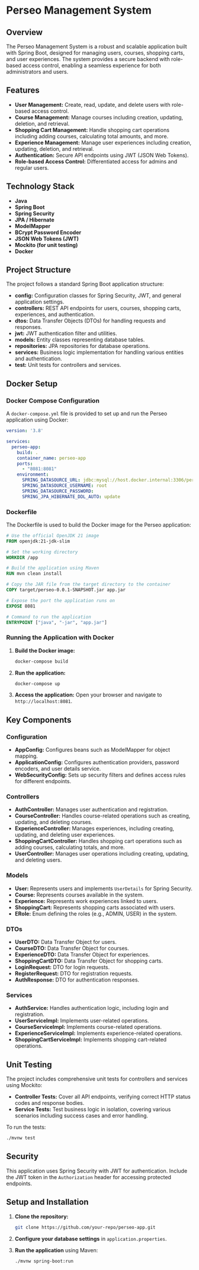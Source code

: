 
# Perseo Management System

## Overview

The Perseo Management System is a robust and scalable application built with Spring Boot, designed for managing users, courses, shopping carts, and user experiences. The system provides a secure backend with role-based access control, enabling a seamless experience for both administrators and users.

## Features

- **User Management:** Create, read, update, and delete users with role-based access control.
- **Course Management:** Manage courses including creation, updating, deletion, and retrieval.
- **Shopping Cart Management:** Handle shopping cart operations including adding courses, calculating total amounts, and more.
- **Experience Management:** Manage user experiences including creation, updating, deletion, and retrieval.
- **Authentication:** Secure API endpoints using JWT (JSON Web Tokens).
- **Role-based Access Control:** Differentiated access for admins and regular users.

## Technology Stack

- **Java**
- **Spring Boot**
- **Spring Security**
- **JPA / Hibernate**
- **ModelMapper**
- **BCrypt Password Encoder**
- **JSON Web Tokens (JWT)**
- **Mockito (for unit testing)**
- **Docker**

## Project Structure

The project follows a standard Spring Boot application structure:

- **config:** Configuration classes for Spring Security, JWT, and general application settings.
- **controllers:** REST API endpoints for users, courses, shopping carts, experiences, and authentication.
- **dtos:** Data Transfer Objects (DTOs) for handling requests and responses.
- **jwt:** JWT authentication filter and utilities.
- **models:** Entity classes representing database tables.
- **repositories:** JPA repositories for database operations.
- **services:** Business logic implementation for handling various entities and authentication.
- **test:** Unit tests for controllers and services.

## Docker Setup

### Docker Compose Configuration

A `docker-compose.yml` file is provided to set up and run the Perseo application using Docker:

```yaml
version: '3.8'

services:
  perseo-app:
    build: .
    container_name: perseo-app
    ports:
      - "8081:8081"
    environment:
      SPRING_DATASOURCE_URL: jdbc:mysql://host.docker.internal:3306/perseo_db
      SPRING_DATASOURCE_USERNAME: root
      SPRING_DATASOURCE_PASSWORD:
      SPRING_JPA_HIBERNATE_DDL_AUTO: update
```

### Dockerfile

The Dockerfile is used to build the Docker image for the Perseo application:

```dockerfile
# Use the official OpenJDK 21 image
FROM openjdk:21-jdk-slim

# Set the working directory
WORKDIR /app

# Build the application using Maven
RUN mvn clean install

# Copy the JAR file from the target directory to the container
COPY target/perseo-0.0.1-SNAPSHOT.jar app.jar

# Expose the port the application runs on
EXPOSE 8081

# Command to run the application
ENTRYPOINT ["java", "-jar", "app.jar"]
```

### Running the Application with Docker

1. **Build the Docker image:**
   ```bash
   docker-compose build
   ```

2. **Run the application:**
   ```bash
   docker-compose up
   ```

3. **Access the application:**
   Open your browser and navigate to `http://localhost:8081`.

## Key Components

### Configuration

- **AppConfig:** Configures beans such as ModelMapper for object mapping.
- **ApplicationConfig:** Configures authentication providers, password encoders, and user details service.
- **WebSecurityConfig:** Sets up security filters and defines access rules for different endpoints.

### Controllers

- **AuthController:** Manages user authentication and registration.
- **CourseController:** Handles course-related operations such as creating, updating, and deleting courses.
- **ExperienceController:** Manages experiences, including creating, updating, and deleting user experiences.
- **ShoppingCartController:** Handles shopping cart operations such as adding courses, calculating totals, and more.
- **UserController:** Manages user operations including creating, updating, and deleting users.

### Models

- **User:** Represents users and implements `UserDetails` for Spring Security.
- **Course:** Represents courses available in the system.
- **Experience:** Represents work experiences linked to users.
- **ShoppingCart:** Represents shopping carts associated with users.
- **ERole:** Enum defining the roles (e.g., ADMIN, USER) in the system.

### DTOs

- **UserDTO:** Data Transfer Object for users.
- **CourseDTO:** Data Transfer Object for courses.
- **ExperienceDTO:** Data Transfer Object for experiences.
- **ShoppingCartDTO:** Data Transfer Object for shopping carts.
- **LoginRequest:** DTO for login requests.
- **RegisterRequest:** DTO for registration requests.
- **AuthResponse:** DTO for authentication responses.

### Services

- **AuthService:** Handles authentication logic, including login and registration.
- **UserServiceImpl:** Implements user-related operations.
- **CourseServiceImpl:** Implements course-related operations.
- **ExperienceServiceImpl:** Implements experience-related operations.
- **ShoppingCartServiceImpl:** Implements shopping cart-related operations.

## Unit Testing

The project includes comprehensive unit tests for controllers and services using Mockito:

- **Controller Tests:** Cover all API endpoints, verifying correct HTTP status codes and response bodies.
- **Service Tests:** Test business logic in isolation, covering various scenarios including success cases and error handling.

To run the tests:
```bash
./mvnw test
```

## Security

This application uses Spring Security with JWT for authentication. Include the JWT token in the `Authorization` header for accessing protected endpoints.

## Setup and Installation

1. **Clone the repository:**
   ```bash
   git clone https://github.com/your-repo/perseo-app.git
   ```

2. **Configure your database settings** in `application.properties`.

3. **Run the application** using Maven:
   ```bash
   ./mvnw spring-boot:run
   ```
